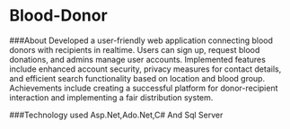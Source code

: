 # Blood-Donor
###About
Developed a user-friendly web application connecting blood donors with recipients in realtime. Users can sign up, request blood donations, and admins manage user accounts.
Implemented features include enhanced account security, privacy measures for contact details,
and efficient search functionality based on location and blood group. Achievements include
creating a successful platform for donor-recipient interaction and implementing a fair
distribution system.

###Technology used
Asp.Net,Ado.Net,C# And Sql Server

